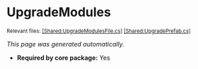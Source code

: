 # UpgradeModules
<sup>Relevant files: [[Shared:UpgradeModulesFile.cs]](https://github.com/Regalis11/Barotrauma/blob/master/Barotrauma/BarotraumaShared/SharedSource/ContentManagement/ContentFile/UpgradeModulesFile.cs) [[Shared:UpgradePrefab.cs]](https://github.com/Regalis11/Barotrauma/blob/master/Barotrauma/BarotraumaShared/SharedSource/Upgrades/UpgradePrefab.cs)</sup>

*This page was generated automatically.*

- **Required by core package:** Yes



